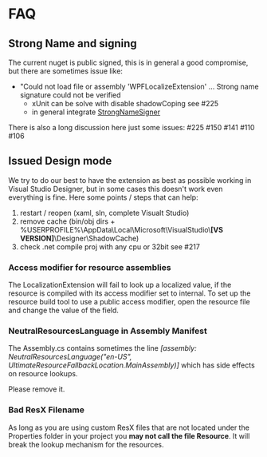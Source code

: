 # FAQ

## Strong Name and signing

The current nuget is public signed, this is in general a good compromise, but there are sometimes issue like:

* "Could not load file or assembly 'WPFLocalizeExtension' ... Strong name signature could not be verified
    * xUnit can be solve with disable shadowCoping see #225
    * in general integrate [StrongNameSigner](https://github.com/brutaldev/StrongNameSigner)

There is also a long discussion here just some issues: #225 #150 #141 #110 #106


## Issued Design mode

We try to do our best to have the extension as best as possible working in Visual Studio Designer, but in some cases
this doesn't work even everything is fine. Here some points / steps that can help:
1. restart / reopen (xaml, sln, complete Visualt Studio)
2. remove cache (bin/obj dirs + %USERPROFILE%\AppData\Local\Microsoft\VisualStudio\\**[VS VERSION]**\Designer\ShadowCache)
3. check .net compile proj with any cpu or 32bit see #217


### Access modifier for resource assemblies
The LocalizationExtension will fail to look up a localized value, if the resource is compiled with its access modifier set to internal. To set up the resource build tool to use a public access modifier, open the resource file and change the value of the field.

### NeutralResourcesLanguage in Assembly Manifest
The Assembly.cs contains sometimes the line _[assembly: NeutralResourcesLanguage("en-US", UltimateResourceFallbackLocation.MainAssembly)]_ which has side effects on resource lookups.

Please remove it.

### Bad ResX Filename
As long as you are using custom ResX files that are not located under the Properties folder in your project you **may not call the file Resource**. It will break the lookup mechanism for the resources.